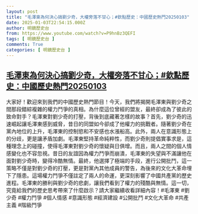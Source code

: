 ```yaml
---
layout: post
title: "毛澤東為何決心搞劉少奇，大權旁落不甘心；#欽點歷史：中國歷史熱門20250103"
date: 2025-01-03T22:54:15.000Z
author: 明鏡歷史台
from: https://www.youtube.com/watch?v=P9hnBz3QEFI
tags: [ 明鏡歷史台 ]
comments: True
categories: [ 明鏡歷史台 ]
---
```

<!--1735944855000-->
[毛澤東為何決心搞劉少奇，大權旁落不甘心；#欽點歷史：中國歷史熱門20250103](https://www.youtube.com/watch?v=P9hnBz3QEFI)
------

<div>
大家好！歡迎來到我們的中國歷史熱門節目！今天，我們將揭開毛澤東與劉少奇之間那段錯綜複雜的權力鬥爭的真相。為什麼這位曾經的盟友，最終卻成為了彼此的致命對手？毛澤東對劉少奇的打壓，背後到底藏著怎樣的故事？首先，劉少奇的迅速崛起讓毛澤東感到威脅，昔日的同盟如今卻成了他權力的挑戰者。隨著劉少奇在黨內地位的上升，毛澤東的控制慾和不安感也水漲船高。此外，兩人在意識形態上的分歧，更是讓矛盾加劇。毛澤東堅持革命純粹性，而劉少奇則提倡實事求是，這種理念上的碰撞，使得毛澤東對劉少奇的懷疑與日俱增。而且，兩人之間的個人情感變化也不容忽視。昔日的友誼因為權力鬥爭而崩潰，毛澤東的失望與不滿讓他在面對劉少奇時，變得冷酷無情。最終，他選擇了極端的手段，進行公開批鬥，這一策略不僅是對劉少奇的打壓，更是對黨內其他成員的警告，為後來的文化大革命埋下了隱患。這場權力鬥爭不僅註定了兩人的命運，更深刻影響了中國共產黨的歷史進程。毛澤東的勝利與劉少奇的悲劇，讓我們看到了權力的殘酷與無情。這一切，究竟給我們的歷史思考帶來了什麼啟示？請大家繼續收看詳細內容！#毛澤東 #劉少奇 #權力鬥爭 #個人情感 #意識形態 #經濟建設 #公開批鬥 #文化大革命 #共產主義 #階級鬥爭
</div>
